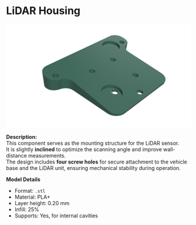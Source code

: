 # LiDAR Housing

![LiDAR Housing](./lidar_housing.png)

**Description:**  
This component serves as the mounting structure for the LiDAR sensor.  
It is slightly **inclined** to optimize the scanning angle and improve wall-distance measurements.  
The design includes **four screw holes** for secure attachment to the vehicle base and the LiDAR unit, ensuring mechanical stability during operation.

**Model Details**
- Format: `.stl`
- Material: PLA+
- Layer height: 0.20 mm
- Infill: 25%
- Supports: Yes, for internal cavities

